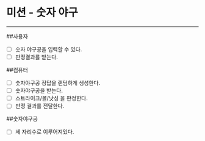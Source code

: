 # 미션 - 숫자 야구

---
##사용자
- [ ] 숫자 야구공을 입력할 수 있다.
- [ ] 판정결과를 받는다.

##컴퓨터
- [ ] 숫자야구공 정답을 랜덤하게 생성한다.
- [ ] 숫자야구공을 받는다.
- [ ] 스트라이크/볼/낫싱 을 판정한다.
- [ ] 판정 결과를 전달한다.

##숫자야구공
- [ ] 세 자리수로 이루어져있다.